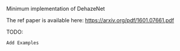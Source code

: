 Minimum implementation of DehazeNet

The ref paper is available here: https://arxiv.org/pdf/1601.07661.pdf

TODO:
    
    Add Examples
    